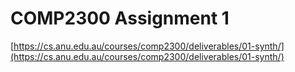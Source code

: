 # COMP2300 Assignment 1

[https://cs.anu.edu.au/courses/comp2300/deliverables/01-synth/](https://cs.anu.edu.au/courses/comp2300/deliverables/01-synth/)
